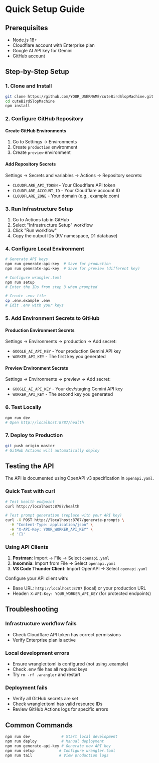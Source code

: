 # Quick Setup Guide

## Prerequisites
- Node.js 18+
- Cloudflare account with Enterprise plan
- Google AI API key for Gemini
- GitHub account

## Step-by-Step Setup

### 1. Clone and Install

```bash
git clone https://github.com/YOUR_USERNAME/cuteBirdSlopMachine.git
cd cuteBirdSlopMachine
npm install
```

### 2. Configure GitHub Repository

#### Create GitHub Environments
1. Go to Settings → Environments
2. Create `production` environment
3. Create `preview` environment

#### Add Repository Secrets
Settings → Secrets and variables → Actions → Repository secrets:
- `CLOUDFLARE_API_TOKEN` - Your Cloudflare API token
- `CLOUDFLARE_ACCOUNT_ID` - Your Cloudflare account ID
- `CLOUDFLARE_ZONE` - Your domain (e.g., example.com)

### 3. Run Infrastructure Setup

1. Go to Actions tab in GitHub
2. Select "Infrastructure Setup" workflow
3. Click "Run workflow"
4. Copy the output IDs (KV namespace, D1 database)

### 4. Configure Local Environment

```bash
# Generate API keys
npm run generate-api-key  # Save for production
npm run generate-api-key  # Save for preview (different key)

# Configure wrangler.toml
npm run setup
# Enter the IDs from step 3 when prompted

# Create .env file
cp .env.example .env
# Edit .env with your keys
```

### 5. Add Environment Secrets to GitHub

#### Production Environment Secrets
Settings → Environments → production → Add secret:
- `GOOGLE_AI_API_KEY` - Your production Gemini API key
- `WORKER_API_KEY` - The first key you generated

#### Preview Environment Secrets
Settings → Environments → preview → Add secret:
- `GOOGLE_AI_API_KEY` - Your dev/staging Gemini API key
- `WORKER_API_KEY` - The second key you generated

### 6. Test Locally

```bash
npm run dev
# Open http://localhost:8787/health
```

### 7. Deploy to Production

```bash
git push origin master
# GitHub Actions will automatically deploy
```

## Testing the API

The API is documented using OpenAPI v3 specification in `openapi.yaml`.

### Quick Test with curl

```bash
# Test health endpoint
curl http://localhost:8787/health

# Test prompt generation (replace with your API key)
curl -X POST http://localhost:8787/generate-prompts \
  -H "Content-Type: application/json" \
  -H "X-API-Key: YOUR_WORKER_API_KEY" \
  -d '{}'
```

### Using API Clients

1. **Postman**: Import → File → Select `openapi.yaml`
2. **Insomnia**: Import from File → Select `openapi.yaml`
3. **VS Code Thunder Client**: Import OpenAPI → Select `openapi.yaml`

Configure your API client with:
- Base URL: `http://localhost:8787` (local) or your production URL
- Header: `X-API-Key: YOUR_WORKER_API_KEY` (for protected endpoints)

## Troubleshooting

### Infrastructure workflow fails
- Check Cloudflare API token has correct permissions
- Verify Enterprise plan is active

### Local development errors
- Ensure wrangler.toml is configured (not using .example)
- Check .env file has all required keys
- Try `rm -rf .wrangler` and restart

### Deployment fails
- Verify all GitHub secrets are set
- Check wrangler.toml has valid resource IDs
- Review GitHub Actions logs for specific errors

## Common Commands

```bash
npm run dev              # Start local development
npm run deploy           # Manual deployment
npm run generate-api-key # Generate new API key
npm run setup           # Configure wrangler.toml
npm run tail            # View production logs
```